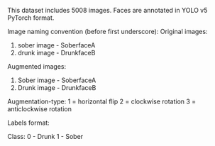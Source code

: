 
This dataset includes 5008 images.
Faces are annotated in YOLO v5 PyTorch format.

Image naming convention (before first underscore):
Original images:
1. sober image - Soberface<image-number>A
2. drunk image - Drunkface<image-number>B

Augmented images:
1. Sober image - Soberface<image-number>A<augmentation-type>
2. Drunk image - Drunkface<image-number>B<augmentation-type>

Augmentation-type:
1 = horizontal flip
2 = clockwise rotation
3 = anticlockwise rotation


Labels format:
<class> <x1> <y1> <x2> <y2>

Class:
0 - Drunk
1 - Sober



